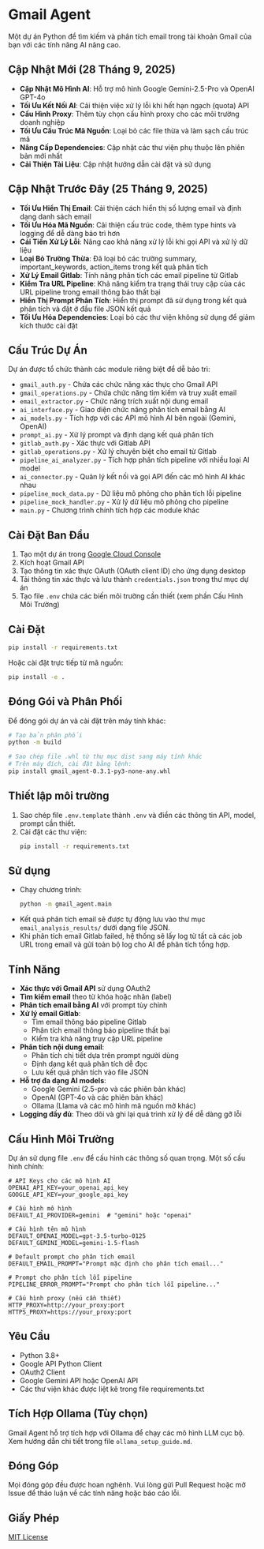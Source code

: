 # Gmail Agent

Một dự án Python để tìm kiếm và phân tích email trong tài khoản Gmail của bạn với các tính năng AI nâng cao.

## Cập Nhật Mới (28 Tháng 9, 2025)

- **Cập Nhật Mô Hình AI**: Hỗ trợ mô hình Google Gemini-2.5-Pro và OpenAI GPT-4o
- **Tối Ưu Kết Nối AI**: Cải thiện việc xử lý lỗi khi hết hạn ngạch (quota) API
- **Cấu Hình Proxy**: Thêm tùy chọn cấu hình proxy cho các môi trường doanh nghiệp
- **Tối Ưu Cấu Trúc Mã Nguồn**: Loại bỏ các file thừa và làm sạch cấu trúc mã
- **Nâng Cấp Dependencies**: Cập nhật các thư viện phụ thuộc lên phiên bản mới nhất
- **Cải Thiện Tài Liệu**: Cập nhật hướng dẫn cài đặt và sử dụng

## Cập Nhật Trước Đây (25 Tháng 9, 2025)

- **Tối Ưu Hiển Thị Email**: Cải thiện cách hiển thị số lượng email và định dạng danh sách email
- **Tối Ưu Hóa Mã Nguồn**: Cải thiện cấu trúc code, thêm type hints và logging để dễ dàng bảo trì hơn
- **Cải Tiến Xử Lý Lỗi**: Nâng cao khả năng xử lý lỗi khi gọi API và xử lý dữ liệu
- **Loại Bỏ Trường Thừa**: Đã loại bỏ các trường summary, important_keywords, action_items trong kết quả phân tích
- **Xử Lý Email Gitlab**: Tính năng phân tích các email pipeline từ Gitlab
- **Kiểm Tra URL Pipeline**: Khả năng kiểm tra trạng thái truy cập của các URL pipeline trong email thông báo thất bại
- **Hiển Thị Prompt Phân Tích**: Hiển thị prompt đã sử dụng trong kết quả phân tích và đặt ở đầu file JSON kết quả
- **Tối Ưu Hóa Dependencies**: Loại bỏ các thư viện không sử dụng để giảm kích thước cài đặt

## Cấu Trúc Dự Án

Dự án được tổ chức thành các module riêng biệt để dễ bảo trì:

- `gmail_auth.py` - Chứa các chức năng xác thực cho Gmail API
- `gmail_operations.py` - Chứa chức năng tìm kiếm và truy xuất email
- `email_extractor.py` - Chức năng trích xuất nội dung email
- `ai_interface.py` - Giao diện chức năng phân tích email bằng AI
- `ai_models.py` - Tích hợp với các API mô hình AI bên ngoài (Gemini, OpenAI)
- `prompt_ai.py` - Xử lý prompt và định dạng kết quả phân tích
- `gitlab_auth.py` - Xác thực với Gitlab API
- `gitlab_operations.py` - Xử lý chuyên biệt cho email từ Gitlab
- `pipeline_ai_analyzer.py` - Tích hợp phân tích pipeline với nhiều loại AI model
- `ai_connector.py` - Quản lý kết nối và gọi API đến các mô hình AI khác nhau
- `pipeline_mock_data.py` - Dữ liệu mô phỏng cho phân tích lỗi pipeline
- `pipeline_mock_handler.py` - Xử lý dữ liệu mô phỏng cho pipeline
- `main.py` - Chương trình chính tích hợp các module khác

## Cài Đặt Ban Đầu

1. Tạo một dự án trong [Google Cloud Console](https://console.cloud.google.com/)
2. Kích hoạt Gmail API
3. Tạo thông tin xác thực OAuth (OAuth client ID) cho ứng dụng desktop
4. Tải thông tin xác thực và lưu thành `credentials.json` trong thư mục dự án
5. Tạo file `.env` chứa các biến môi trường cần thiết (xem phần Cấu Hình Môi Trường)

## Cài Đặt

```bash
pip install -r requirements.txt
```

Hoặc cài đặt trực tiếp từ mã nguồn:

```bash
pip install -e .
```

## Đóng Gói và Phân Phối

Để đóng gói dự án và cài đặt trên máy tính khác:

```bash
# Tạo bản phân phối
python -m build

# Sao chép file .whl từ thư mục dist sang máy tính khác
# Trên máy đích, cài đặt bằng lệnh:
pip install gmail_agent-0.3.1-py3-none-any.whl
```

## Thiết lập môi trường

1. Sao chép file `.env.template` thành `.env` và điền các thông tin API, model, prompt cần thiết.
2. Cài đặt các thư viện:
   ```bash
   pip install -r requirements.txt
   ```

## Sử dụng

- Chạy chương trình:
  ```bash
  python -m gmail_agent.main
  ```
- Kết quả phân tích email sẽ được tự động lưu vào thư mục `email_analysis_results/` dưới dạng file JSON.
- Khi phân tích email Gitlab failed, hệ thống sẽ lấy log từ tất cả các job URL trong email và gửi toàn bộ log cho AI để phân tích tổng hợp.

## Tính Năng

- **Xác thực với Gmail API** sử dụng OAuth2
- **Tìm kiếm email** theo từ khóa hoặc nhãn (label)
- **Phân tích email bằng AI** với prompt tùy chỉnh
- **Xử lý email Gitlab**:
    - Tìm email thông báo pipeline Gitlab
    - Phân tích email thông báo pipeline thất bại
    - Kiểm tra khả năng truy cập URL pipeline
- **Phân tích nội dung email**:
    - Phân tích chi tiết dựa trên prompt người dùng
    - Định dạng kết quả phân tích dễ đọc
    - Lưu kết quả phân tích vào file JSON
- **Hỗ trợ đa dạng AI models**:
    - Google Gemini (2.5-pro và các phiên bản khác)
    - OpenAI (GPT-4o và các phiên bản khác)
    - Ollama (Llama và các mô hình mã nguồn mở khác)
- **Logging đầy đủ**: Theo dõi và ghi lại quá trình xử lý để dễ dàng gỡ lỗi

## Cấu Hình Môi Trường

Dự án sử dụng file `.env` để cấu hình các thông số quan trọng. Một số cấu hình chính:

```
# API Keys cho các mô hình AI
OPENAI_API_KEY=your_openai_api_key
GOOGLE_API_KEY=your_google_api_key

# Cấu hình mô hình
DEFAULT_AI_PROVIDER=gemini  # "gemini" hoặc "openai"

# Cấu hình tên mô hình
DEFAULT_OPENAI_MODEL=gpt-3.5-turbo-0125
DEFAULT_GEMINI_MODEL=gemini-1.5-flash

# Default prompt cho phân tích email
DEFAULT_EMAIL_PROMPT="Prompt mặc định cho phân tích email..."

# Prompt cho phân tích lỗi pipeline
PIPELINE_ERROR_PROMPT="Prompt cho phân tích lỗi pipeline..."

# Cấu hình proxy (nếu cần thiết)
HTTP_PROXY=http://your_proxy:port
HTTPS_PROXY=https://your_proxy:port
```

## Yêu Cầu

- Python 3.8+
- Google API Python Client
- OAuth2 Client
- Google Gemini API hoặc OpenAI API
- Các thư viện khác được liệt kê trong file requirements.txt

## Tích Hợp Ollama (Tùy chọn)

Gmail Agent hỗ trợ tích hợp với Ollama để chạy các mô hình LLM cục bộ. Xem hướng dẫn chi tiết trong file `ollama_setup_guide.md`.

## Đóng Góp

Mọi đóng góp đều được hoan nghênh. Vui lòng gửi Pull Request hoặc mở Issue để thảo luận về các tính năng hoặc báo cáo lỗi.

## Giấy Phép

[MIT License](LICENSE)

